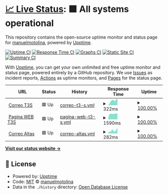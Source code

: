 # [📈 Live Status](https://manuelmotolina.github.io/visor): <!--live status--> **🟩 All systems operational**

This repository contains the open-source uptime monitor and status page for [manuelmotolina](https://manuelmotolina.github.io/visor), powered by [Upptime](https://github.com/upptime/upptime).

[![Uptime CI](https://github.com/manuelmotolina/visor/workflows/Uptime%20CI/badge.svg)](https://github.com/manuelmotolina/visor/actions?query=workflow%3A%22Uptime+CI%22)
[![Response Time CI](https://github.com/manuelmotolina/visor/workflows/Response%20Time%20CI/badge.svg)](https://github.com/manuelmotolina/visor/actions?query=workflow%3A%22Response+Time+CI%22)
[![Graphs CI](https://github.com/manuelmotolina/visor/workflows/Graphs%20CI/badge.svg)](https://github.com/manuelmotolina/visor/actions?query=workflow%3A%22Graphs+CI%22)
[![Static Site CI](https://github.com/manuelmotolina/visor/workflows/Static%20Site%20CI/badge.svg)](https://github.com/manuelmotolina/visor/actions?query=workflow%3A%22Static+Site+CI%22)
[![Summary CI](https://github.com/manuelmotolina/visor/workflows/Summary%20CI/badge.svg)](https://github.com/manuelmotolina/visor/actions?query=workflow%3A%22Summary+CI%22)

With [Upptime](https://upptime.js.org), you can get your own unlimited and free uptime monitor and status page, powered entirely by a GitHub repository. We use [Issues](https://github.com/manuelmotolina/visor/issues) as incident reports, [Actions](https://github.com/manuelmotolina/visor/actions) as uptime monitors, and [Pages](https://manuelmotolina.github.io/visor) for the status page.

<!--start: status pages-->
<!-- This summary is generated by Upptime (https://github.com/upptime/upptime) -->
<!-- Do not edit this manually, your changes will be overwritten -->
<!-- prettier-ignore -->
| URL | Status | History | Response Time | Uptime |
| --- | ------ | ------- | ------------- | ------ |
| <img alt="" src="https://favicons.githubusercontent.com/correo.t3s.com.mx" height="13"> [Correo T3S](https://correo.t3s.com.mx) | 🟩 Up | [correo-t3-s.yml](https://github.com/manuelmotolina/visor/commits/HEAD/history/correo-t3-s.yml) | <details><summary><img alt="Response time graph" src="./graphs/correo-t3-s/response-time-week.png" height="20"> 322ms</summary><br><a href="https://manuelmotolina.github.io/visor/history/correo-t3-s"><img alt="Response time 396" src="https://img.shields.io/endpoint?url=https%3A%2F%2Fraw.githubusercontent.com%2Fmanuelmotolina%2Fvisor%2FHEAD%2Fapi%2Fcorreo-t3-s%2Fresponse-time.json"></a><br><a href="https://manuelmotolina.github.io/visor/history/correo-t3-s"><img alt="24-hour response time 448" src="https://img.shields.io/endpoint?url=https%3A%2F%2Fraw.githubusercontent.com%2Fmanuelmotolina%2Fvisor%2FHEAD%2Fapi%2Fcorreo-t3-s%2Fresponse-time-day.json"></a><br><a href="https://manuelmotolina.github.io/visor/history/correo-t3-s"><img alt="7-day response time 322" src="https://img.shields.io/endpoint?url=https%3A%2F%2Fraw.githubusercontent.com%2Fmanuelmotolina%2Fvisor%2FHEAD%2Fapi%2Fcorreo-t3-s%2Fresponse-time-week.json"></a><br><a href="https://manuelmotolina.github.io/visor/history/correo-t3-s"><img alt="30-day response time 383" src="https://img.shields.io/endpoint?url=https%3A%2F%2Fraw.githubusercontent.com%2Fmanuelmotolina%2Fvisor%2FHEAD%2Fapi%2Fcorreo-t3-s%2Fresponse-time-month.json"></a><br><a href="https://manuelmotolina.github.io/visor/history/correo-t3-s"><img alt="1-year response time 396" src="https://img.shields.io/endpoint?url=https%3A%2F%2Fraw.githubusercontent.com%2Fmanuelmotolina%2Fvisor%2FHEAD%2Fapi%2Fcorreo-t3-s%2Fresponse-time-year.json"></a></details> | <details><summary><a href="https://manuelmotolina.github.io/visor/history/correo-t3-s">100.00%</a></summary><a href="https://manuelmotolina.github.io/visor/history/correo-t3-s"><img alt="All-time uptime 99.93%" src="https://img.shields.io/endpoint?url=https%3A%2F%2Fraw.githubusercontent.com%2Fmanuelmotolina%2Fvisor%2FHEAD%2Fapi%2Fcorreo-t3-s%2Fuptime.json"></a><br><a href="https://manuelmotolina.github.io/visor/history/correo-t3-s"><img alt="24-hour uptime 100.00%" src="https://img.shields.io/endpoint?url=https%3A%2F%2Fraw.githubusercontent.com%2Fmanuelmotolina%2Fvisor%2FHEAD%2Fapi%2Fcorreo-t3-s%2Fuptime-day.json"></a><br><a href="https://manuelmotolina.github.io/visor/history/correo-t3-s"><img alt="7-day uptime 100.00%" src="https://img.shields.io/endpoint?url=https%3A%2F%2Fraw.githubusercontent.com%2Fmanuelmotolina%2Fvisor%2FHEAD%2Fapi%2Fcorreo-t3-s%2Fuptime-week.json"></a><br><a href="https://manuelmotolina.github.io/visor/history/correo-t3-s"><img alt="30-day uptime 100.00%" src="https://img.shields.io/endpoint?url=https%3A%2F%2Fraw.githubusercontent.com%2Fmanuelmotolina%2Fvisor%2FHEAD%2Fapi%2Fcorreo-t3-s%2Fuptime-month.json"></a><br><a href="https://manuelmotolina.github.io/visor/history/correo-t3-s"><img alt="1-year uptime 99.93%" src="https://img.shields.io/endpoint?url=https%3A%2F%2Fraw.githubusercontent.com%2Fmanuelmotolina%2Fvisor%2FHEAD%2Fapi%2Fcorreo-t3-s%2Fuptime-year.json"></a></details>
| <img alt="" src="https://favicons.githubusercontent.com/www.t3s.com.mx" height="13"> [Pagina WEB T3S](https://www.t3s.com.mx) | 🟩 Up | [pagina-web-t3-s.yml](https://github.com/manuelmotolina/visor/commits/HEAD/history/pagina-web-t3-s.yml) | <details><summary><img alt="Response time graph" src="./graphs/pagina-web-t3-s/response-time-week.png" height="20"> 1590ms</summary><br><a href="https://manuelmotolina.github.io/visor/history/pagina-web-t3-s"><img alt="Response time 1719" src="https://img.shields.io/endpoint?url=https%3A%2F%2Fraw.githubusercontent.com%2Fmanuelmotolina%2Fvisor%2FHEAD%2Fapi%2Fpagina-web-t3-s%2Fresponse-time.json"></a><br><a href="https://manuelmotolina.github.io/visor/history/pagina-web-t3-s"><img alt="24-hour response time 1729" src="https://img.shields.io/endpoint?url=https%3A%2F%2Fraw.githubusercontent.com%2Fmanuelmotolina%2Fvisor%2FHEAD%2Fapi%2Fpagina-web-t3-s%2Fresponse-time-day.json"></a><br><a href="https://manuelmotolina.github.io/visor/history/pagina-web-t3-s"><img alt="7-day response time 1590" src="https://img.shields.io/endpoint?url=https%3A%2F%2Fraw.githubusercontent.com%2Fmanuelmotolina%2Fvisor%2FHEAD%2Fapi%2Fpagina-web-t3-s%2Fresponse-time-week.json"></a><br><a href="https://manuelmotolina.github.io/visor/history/pagina-web-t3-s"><img alt="30-day response time 1624" src="https://img.shields.io/endpoint?url=https%3A%2F%2Fraw.githubusercontent.com%2Fmanuelmotolina%2Fvisor%2FHEAD%2Fapi%2Fpagina-web-t3-s%2Fresponse-time-month.json"></a><br><a href="https://manuelmotolina.github.io/visor/history/pagina-web-t3-s"><img alt="1-year response time 1719" src="https://img.shields.io/endpoint?url=https%3A%2F%2Fraw.githubusercontent.com%2Fmanuelmotolina%2Fvisor%2FHEAD%2Fapi%2Fpagina-web-t3-s%2Fresponse-time-year.json"></a></details> | <details><summary><a href="https://manuelmotolina.github.io/visor/history/pagina-web-t3-s">100.00%</a></summary><a href="https://manuelmotolina.github.io/visor/history/pagina-web-t3-s"><img alt="All-time uptime 100.00%" src="https://img.shields.io/endpoint?url=https%3A%2F%2Fraw.githubusercontent.com%2Fmanuelmotolina%2Fvisor%2FHEAD%2Fapi%2Fpagina-web-t3-s%2Fuptime.json"></a><br><a href="https://manuelmotolina.github.io/visor/history/pagina-web-t3-s"><img alt="24-hour uptime 100.00%" src="https://img.shields.io/endpoint?url=https%3A%2F%2Fraw.githubusercontent.com%2Fmanuelmotolina%2Fvisor%2FHEAD%2Fapi%2Fpagina-web-t3-s%2Fuptime-day.json"></a><br><a href="https://manuelmotolina.github.io/visor/history/pagina-web-t3-s"><img alt="7-day uptime 100.00%" src="https://img.shields.io/endpoint?url=https%3A%2F%2Fraw.githubusercontent.com%2Fmanuelmotolina%2Fvisor%2FHEAD%2Fapi%2Fpagina-web-t3-s%2Fuptime-week.json"></a><br><a href="https://manuelmotolina.github.io/visor/history/pagina-web-t3-s"><img alt="30-day uptime 100.00%" src="https://img.shields.io/endpoint?url=https%3A%2F%2Fraw.githubusercontent.com%2Fmanuelmotolina%2Fvisor%2FHEAD%2Fapi%2Fpagina-web-t3-s%2Fuptime-month.json"></a><br><a href="https://manuelmotolina.github.io/visor/history/pagina-web-t3-s"><img alt="1-year uptime 100.00%" src="https://img.shields.io/endpoint?url=https%3A%2F%2Fraw.githubusercontent.com%2Fmanuelmotolina%2Fvisor%2FHEAD%2Fapi%2Fpagina-web-t3-s%2Fuptime-year.json"></a></details>
| <img alt="" src="https://favicons.githubusercontent.com/mail.segurosatlas-informa.mx" height="13"> [Correo Altas](https://mail.segurosatlas-informa.mx) | 🟩 Up | [correo-altas.yml](https://github.com/manuelmotolina/visor/commits/HEAD/history/correo-altas.yml) | <details><summary><img alt="Response time graph" src="./graphs/correo-altas/response-time-week.png" height="20"> 282ms</summary><br><a href="https://manuelmotolina.github.io/visor/history/correo-altas"><img alt="Response time 271" src="https://img.shields.io/endpoint?url=https%3A%2F%2Fraw.githubusercontent.com%2Fmanuelmotolina%2Fvisor%2FHEAD%2Fapi%2Fcorreo-altas%2Fresponse-time.json"></a><br><a href="https://manuelmotolina.github.io/visor/history/correo-altas"><img alt="24-hour response time 538" src="https://img.shields.io/endpoint?url=https%3A%2F%2Fraw.githubusercontent.com%2Fmanuelmotolina%2Fvisor%2FHEAD%2Fapi%2Fcorreo-altas%2Fresponse-time-day.json"></a><br><a href="https://manuelmotolina.github.io/visor/history/correo-altas"><img alt="7-day response time 282" src="https://img.shields.io/endpoint?url=https%3A%2F%2Fraw.githubusercontent.com%2Fmanuelmotolina%2Fvisor%2FHEAD%2Fapi%2Fcorreo-altas%2Fresponse-time-week.json"></a><br><a href="https://manuelmotolina.github.io/visor/history/correo-altas"><img alt="30-day response time 269" src="https://img.shields.io/endpoint?url=https%3A%2F%2Fraw.githubusercontent.com%2Fmanuelmotolina%2Fvisor%2FHEAD%2Fapi%2Fcorreo-altas%2Fresponse-time-month.json"></a><br><a href="https://manuelmotolina.github.io/visor/history/correo-altas"><img alt="1-year response time 271" src="https://img.shields.io/endpoint?url=https%3A%2F%2Fraw.githubusercontent.com%2Fmanuelmotolina%2Fvisor%2FHEAD%2Fapi%2Fcorreo-altas%2Fresponse-time-year.json"></a></details> | <details><summary><a href="https://manuelmotolina.github.io/visor/history/correo-altas">100.00%</a></summary><a href="https://manuelmotolina.github.io/visor/history/correo-altas"><img alt="All-time uptime 99.95%" src="https://img.shields.io/endpoint?url=https%3A%2F%2Fraw.githubusercontent.com%2Fmanuelmotolina%2Fvisor%2FHEAD%2Fapi%2Fcorreo-altas%2Fuptime.json"></a><br><a href="https://manuelmotolina.github.io/visor/history/correo-altas"><img alt="24-hour uptime 100.00%" src="https://img.shields.io/endpoint?url=https%3A%2F%2Fraw.githubusercontent.com%2Fmanuelmotolina%2Fvisor%2FHEAD%2Fapi%2Fcorreo-altas%2Fuptime-day.json"></a><br><a href="https://manuelmotolina.github.io/visor/history/correo-altas"><img alt="7-day uptime 100.00%" src="https://img.shields.io/endpoint?url=https%3A%2F%2Fraw.githubusercontent.com%2Fmanuelmotolina%2Fvisor%2FHEAD%2Fapi%2Fcorreo-altas%2Fuptime-week.json"></a><br><a href="https://manuelmotolina.github.io/visor/history/correo-altas"><img alt="30-day uptime 100.00%" src="https://img.shields.io/endpoint?url=https%3A%2F%2Fraw.githubusercontent.com%2Fmanuelmotolina%2Fvisor%2FHEAD%2Fapi%2Fcorreo-altas%2Fuptime-month.json"></a><br><a href="https://manuelmotolina.github.io/visor/history/correo-altas"><img alt="1-year uptime 99.95%" src="https://img.shields.io/endpoint?url=https%3A%2F%2Fraw.githubusercontent.com%2Fmanuelmotolina%2Fvisor%2FHEAD%2Fapi%2Fcorreo-altas%2Fuptime-year.json"></a></details>

<!--end: status pages-->

[**Visit our status website →**](https://manuelmotolina.github.io/visor)

## 📄 License

- Powered by: [Upptime](https://github.com/upptime/upptime)
- Code: [MIT](./LICENSE) © [manuelmotolina](https://manuelmotolina.github.io/visor)
- Data in the `./history` directory: [Open Database License](https://opendatacommons.org/licenses/odbl/1-0/)
